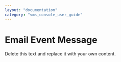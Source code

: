 ```yaml
---
layout: "documentation"
category: "vms_console_user_guide"
---
```

                           

Email Event Message
===================

Delete this text and replace it with your own content.
